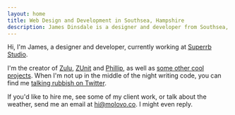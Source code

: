 ```yaml
---
layout: home
title: Web Design and Development in Southsea, Hampshire
description: James Dinsdale is a designer and developer from Southsea, Hampshire, building immersive, interactive experiences on the web. Let's build something together.
---
```


Hi, I'm James, a designer and developer, currently working at [Superrb Studio](https://superrb.com).

I'm the creator of [Zulu](https://zulu.molovo.co), [ZUnit](https://zunit.xyz) and [Phillip](https://philliphq.github.io), as well as [some other cool projects](/projects/). When I'm not up in the middle of the night writing code, you can find me [talking rubbish on Twitter](https://twitter.com/molovo).

If you'd like to hire me, see some of my client work, or talk about the weather, send me an email at [hi@molovo.co](mailto:hi@molovo.co). I might even reply.
